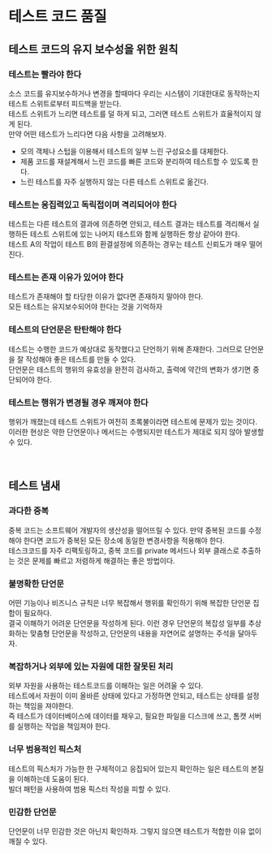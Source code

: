 # 테스트 코드 품질

## 테스트 코드의 유지 보수성을 위한 원칙

### 테스트는 빨라야 한다

소스 코드를 유지보수하거나 변경을 할때마다 우리는 시스템이 기대한대로 동작하는지 테스트 스위트로부터 피드백을 받는다. <br>
테스트 스위트가 느리면 테스트를 덜 하게 되고, 그러면 테스트 스위트가 효율적이지 않게 된다. <br>
만약 어떤 테스트가 느리다면 다음 사항을 고려해보자.

- 모의 객체나 스텁을 이용해서 테스트의 일부 느린 구성요소를 대체한다.
- 제품 코드를 재설계해서 느린 코드를 빠른 코드와 분리하여 테스트할 수 있도록 한다.
- 느린 테스트를 자주 실행하지 않는 다른 테스트 스위트로 옮긴다.

### 테스트는 응집력있고 독릭접이며 격리되어야 한다

테스트는 다른 테스트의 결과에 의존하면 안되고, 테스트 결과는 테스트를 격리해서 실행하든 테스트 스위트에 있는 나머지 테스트와 함께 실행하든 항상 같아야 한다. <br>
테스트 A의 작업이 테스트 B의 환결설정에 의존하는 경우는 테스트 신뢰도가 매우 떨어진다.

### 테스트는 존재 이유가 있어야 한다

테스트가 존재해야 할 타당한 이유가 없다면 존재하지 말아야 한다. <br>
모든 테스트는 유지보수되어야 한다는 것을 기억하자

### 테스트의 단언문은 탄탄해야 한다

테스트는 수행한 코드가 예상대로 동작했다고 단언하기 위해 존재한다. 그러므로 단언문을 잘 작성해야 좋은 테스트를 만들 수 있다. <br>
단언문은 테스트의 행위의 유효성을 완전히 검사하고, 출력에 약간의 변화가 생기면 중단되어야 한다.

### 테스트는 행위가 변경될 경우 깨져야 한다

행위가 깨졌는데 테스트 스위트가 여전히 초록불이라면 테스트에 문제가 있는 것이다. <br>
이러한 현상은 약한 단언문이나 메서드는 수행되지만 테스트가 제대로 되지 않아 발생할 수 있다.

<br>

## 테스트 냄새

### 과다한 중복

중복 코드는 소프트웨어 개발자의 생산성을 떨어뜨릴 수 있다. 만약 중복된 코드를 수정해야 한다면 코드가 중복된 모든 장소에 동일한 변경사항을 적용해야 한다. <br>
테스크코드를 자주 리팩토링하고, 중복 코드를 private 메서드나 외부 클래스로 추출하는 것은 문제를 빠르고 저렴하게 해결하는 좋은 방법이다.

### 불명확한 단언문

어떤 기능이나 비즈니스 규칙은 너무 복잡해서 행위를 확인하기 위해 복잡한 단언문 집합이 필요하다. <br>
결국 이해하기 어려운 단언문을 작성하게 된다. 이런 경우 단언문의 복잡성 일부를 추상화하는 맞춤형 단언문을 작성하고, 단언문의 내용을 자연어로 설명하는 주석을 달아두자.

### 복잡하거나 외부에 있는 자원에 대한 잘못된 처리

외부 자원을 사용하는 테스트코드를 이해하는 일은 어려울 수 있다. <br>
테스트에서 자원이 이미 올바른 상태에 있다고 가정하면 안되고, 테스트는 상태를 설정하는 책임을 져야한다. <br>
즉 테스트가 데이터베이스에 데이터를 채우고, 필요한 파일을 디스크에 쓰고, 톰캣 서버를 실행하는 작업을 책임져야 한다.

### 너무 범용적인 픽스처

테스트의 픽스처가 가능한 한 구체적이고 응집되어 있는지 확인하는 일은 테스트의 본질을 이해하는데 도움이 된다. <br>
빌더 패턴을 사용하여 범용 픽스터 작성을 피할 수 있다.

### 민감한 단언문

단언문이 너무 민감한 것은 아닌지 확인하자. 그렇지 않으면 테스트가 적합한 이유 없이 깨질 수 있다.



















